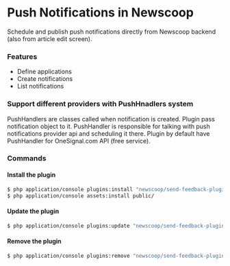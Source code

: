 Push Notifications in Newscoop
==============================

Schedule and publish push notifications directly from Newscoop backend (also from article edit screen).

### Features

 * Define applications
 * Create notifications
 * List notifications

### Support different providers with PushHnadlers system

PushHandlers are classes called when notification is created. Plugin pass notification object to it. PushHandler is responsible for talking with push notifications provider api and scheduling it there. Plugin by default have PushHandler for OneSignal.com API (free service).

### Commands
#### Install the plugin

``` bash
$ php application/console plugins:install "newscoop/send-feedback-plugin" --env=prod
$ php application/console assets:install public/
```

#### Update the plugin

``` bash
$ php application/console plugins:update "newscoop/send-feedback-plugin" --env=prod
```

#### Remove the plugin

``` bash
$ php application/console plugins:remove "newscoop/send-feedback-plugin" --env=prod
```
